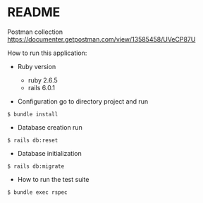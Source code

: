 # README
Postman collection https://documenter.getpostman.com/view/13585458/UVeCP87U

How to run this application:

* Ruby version
  - ruby 2.6.5
  - rails 6.0.1

* Configuration
go to directory project and run
```
$ bundle install
```

* Database creation
run
```
$ rails db:reset
```

* Database initialization
```
$ rails db:migrate
```

* How to run the test suite
```
$ bundle exec rspec
```
